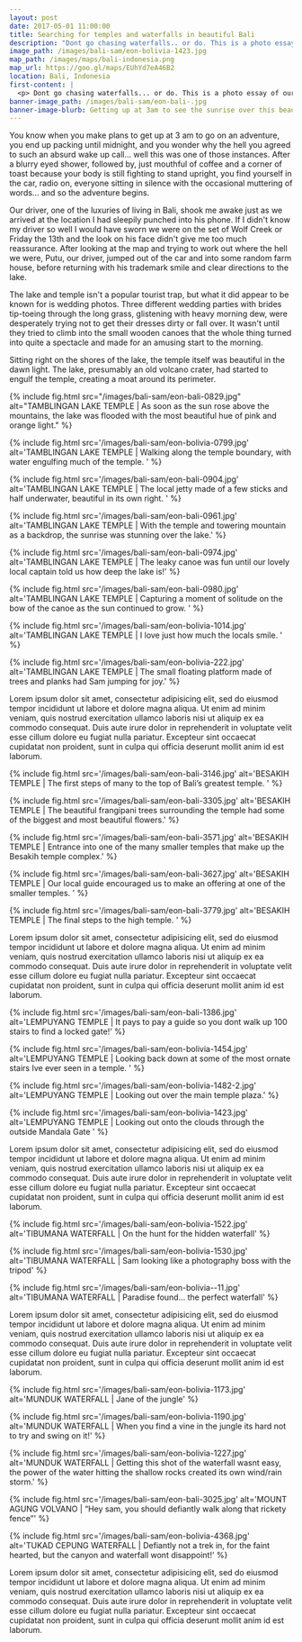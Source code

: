 ```yaml
---
layout: post
date: 2017-05-01 11:00:00
title: Searching for temples and waterfalls in beautiful Bali
description: "Dont go chasing waterfalls.. or do. This is a photo essay of our journey through Northern Bali."
image_path: /images/bali-sam/eon-bolivia-1423.jpg
map_path: /images/maps/bali-indonesia.png
map_url: https://goo.gl/maps/EUhYd7eA46B2
location: Bali, Indonesia
first-content: |
  <p> Dont go chasing waterfalls... or do. This is a photo essay of our journey through northern Bali. Begining at sunrise, on Lake Tamblingan, before making our way east, looking for the perfect waterfall and some of Bali's more impressive temples. </p>
banner-image_path: /images/bali-sam/eon-bali-.jpg
banner-image-blurb: Getting up at 3am to see the sunrise over this beautiful lake was more than worth it!
---
```


You know when you make plans to get up at 3 am to go on an adventure, you end up packing until midnight, and you wonder why the hell you agreed to such an absurd wake up call... well this was one of those instances. After a blurry eyed shower, followed by, just mouthful of coffee and a corner of toast because your body is still fighting to stand upright, you find yourself in the car, radio on, everyone sitting in silence with the occasional muttering of words... and so the adventure begins.

Our driver, one of the luxuries of living in Bali, shook me awake just as we arrived at the location I had sleepily punched into his phone. If I didn't know my driver so well I would have sworn we were on the set of Wolf Creek or Friday the 13th and the look on his face didn't give me too much reassurance. After looking at the map and trying to work out where the hell we were, Putu, our driver, jumped out of the car and into some random farm house, before returning with his trademark smile and clear directions to the lake.

The lake and temple isn't a popular tourist trap, but what it did appear to be known for is wedding photos. Three different wedding parties with brides tip-toeing through the long grass, glistening with heavy morning dew, were desperately trying not to get their dresses dirty or fall over. It wasn't until they tried to climb into the small wooden canoes that the whole thing turned into quite a spectacle and made for an amusing start to the morning.

Sitting right on the shores of the lake, the temple itself was beautiful in the dawn light. The lake, presumably an old volcano crater, had started to engulf the temple, creating a moat around its perimeter.



{% include fig.html  src="/images/bali-sam/eon-bali-0829.jpg"  alt="TAMBLINGAN LAKE TEMPLE | As soon as the sun rose above the mountains, the lake was flooded with the most beautiful hue of pink and orange light." %}

{% include fig.html src='/images/bali-sam/eon-bolivia-0799.jpg' alt='TAMBLINGAN LAKE TEMPLE | Walking along the temple boundary, with water engulfing much of the temple. ' %}

{% include fig.html src='/images/bali-sam/eon-bali-0904.jpg' alt='TAMBLINGAN LAKE TEMPLE | The local jetty made of a few sticks and half underwater, beautiful in its own right. ' %}

{% include fig.html src='/images/bali-sam/eon-bali-0961.jpg' alt='TAMBLINGAN LAKE TEMPLE | With the temple and towering mountain as a backdrop, the sunrise was stunning over the lake.' %}

{% include fig.html src='/images/bali-sam/eon-bali-0974.jpg' alt='TAMBLINGAN LAKE TEMPLE | The leaky canoe was fun until our lovely local captain told us how deep the lake is!' %}

{% include fig.html src='/images/bali-sam/eon-bali-0980.jpg' alt='TAMBLINGAN LAKE TEMPLE | Capturing a moment of solitude on the bow of the canoe as the sun continued to grow. ' %}

{% include fig.html src='/images/bali-sam/eon-bolivia-1014.jpg' alt='TAMBLINGAN LAKE TEMPLE | I love just how much the locals smile. ' %}

{% include fig.html src='/images/bali-sam/eon-bolivia-222.jpg' alt='TAMBLINGAN LAKE TEMPLE | The small floating platform made of trees and planks had Sam jumping for joy.' %}

Lorem ipsum dolor sit amet, consectetur adipisicing elit, sed do eiusmod tempor incididunt ut labore et dolore magna aliqua. Ut enim ad minim veniam, quis nostrud exercitation ullamco laboris nisi ut aliquip ex ea commodo consequat. Duis aute irure dolor in reprehenderit in voluptate velit esse cillum dolore eu fugiat nulla pariatur. Excepteur sint occaecat cupidatat non proident, sunt in culpa qui officia deserunt mollit anim id est laborum.

{% include fig.html src='/images/bali-sam/eon-bali-3146.jpg' alt='BESAKIH TEMPLE | The first steps of many to the top of Bali’s greatest temple. ' %}

{% include fig.html src='/images/bali-sam/eon-bali-3305.jpg' alt='BESAKIH TEMPLE | The beautiful frangipani trees surrounding the temple had some of the biggest and most beautiful flowers.' %}

{% include fig.html src='/images/bali-sam/eon-bali-3571.jpg' alt='BESAKIH TEMPLE | Entrance into one of the many smaller temples that make up the Besakih temple complex.' %}

{% include fig.html src='/images/bali-sam/eon-bali-3627.jpg' alt='BESAKIH TEMPLE | Our local guide encouraged us to make an offering at one of the smaller temples. ' %}

{% include fig.html src='/images/bali-sam/eon-bali-3779.jpg' alt='BESAKIH TEMPLE | The final steps to the high temple. ' %}

Lorem ipsum dolor sit amet, consectetur adipisicing elit, sed do eiusmod tempor incididunt ut labore et dolore magna aliqua. Ut enim ad minim veniam, quis nostrud exercitation ullamco laboris nisi ut aliquip ex ea commodo consequat. Duis aute irure dolor in reprehenderit in voluptate velit esse cillum dolore eu fugiat nulla pariatur. Excepteur sint occaecat cupidatat non proident, sunt in culpa qui officia deserunt mollit anim id est laborum.

{% include fig.html src='/images/bali-sam/eon-bali-1386.jpg' alt='LEMPUYANG TEMPLE | It pays to pay a guide so you dont walk up 100 stairs to find a locked gate!' %}

{% include fig.html src='/images/bali-sam/eon-bolivia-1454.jpg' alt='LEMPUYANG TEMPLE | Looking back down at some of the most ornate stairs Ive ever seen in a temple. ' %}

{% include fig.html src='/images/bali-sam/eon-bolivia-1482-2.jpg' alt='LEMPUYANG TEMPLE | Looking out over the main temple plaza.' %}

{% include fig.html src='/images/bali-sam/eon-bolivia-1423.jpg' alt='LEMPUYANG TEMPLE | Looking out onto the clouds through the outside Mandala Gate ' %}


Lorem ipsum dolor sit amet, consectetur adipisicing elit, sed do eiusmod tempor incididunt ut labore et dolore magna aliqua. Ut enim ad minim veniam, quis nostrud exercitation ullamco laboris nisi ut aliquip ex ea commodo consequat. Duis aute irure dolor in reprehenderit in voluptate velit esse cillum dolore eu fugiat nulla pariatur. Excepteur sint occaecat cupidatat non proident, sunt in culpa qui officia deserunt mollit anim id est laborum.

{% include fig.html src='/images/bali-sam/eon-bolivia-1522.jpg' alt='TIBUMANA WATERFALL | On the hunt for the hidden waterfall' %}

{% include fig.html src='/images/bali-sam/eon-bolivia-1530.jpg' alt='TIBUMANA WATERFALL | Sam looking like a photography boss with the tripod' %}

{% include fig.html src='/images/bali-sam/eon-bolivia--11.jpg' alt='TIBUMANA WATERFALL | Paradise found… the perfect waterfall' %}

Lorem ipsum dolor sit amet, consectetur adipisicing elit, sed do eiusmod tempor incididunt ut labore et dolore magna aliqua. Ut enim ad minim veniam, quis nostrud exercitation ullamco laboris nisi ut aliquip ex ea commodo consequat. Duis aute irure dolor in reprehenderit in voluptate velit esse cillum dolore eu fugiat nulla pariatur. Excepteur sint occaecat cupidatat non proident, sunt in culpa qui officia deserunt mollit anim id est laborum.

{% include fig.html src='/images/bali-sam/eon-bolivia-1173.jpg' alt='MUNDUK WATERFALL | Jane of the jungle' %}

{% include fig.html src='/images/bali-sam/eon-bolivia-1190.jpg' alt='MUNDUK WATERFALL | When you find a vine in the jungle its hard not to try and swing on it!' %}

{% include fig.html src='/images/bali-sam/eon-bolivia-1227.jpg' alt='MUNDUK WATERFALL | Getting this shot of the waterfall wasnt easy, the power of the water hitting the shallow rocks created its own wind/rain storm.' %}

{% include fig.html src='/images/bali-sam/eon-bali-3025.jpg' alt='MOUNT AGUNG VOLVANO | “Hey sam, you should defiantly walk along that rickety fence”' %}

{% include fig.html src='/images/bali-sam/eon-bolivia-4368.jpg' alt='TUKAD CEPUNG WATERFALL | Defiantly not a trek in, for the faint hearted, but the canyon and waterfall wont disappoint!' %}


Lorem ipsum dolor sit amet, consectetur adipisicing elit, sed do eiusmod tempor incididunt ut labore et dolore magna aliqua. Ut enim ad minim veniam, quis nostrud exercitation ullamco laboris nisi ut aliquip ex ea commodo consequat. Duis aute irure dolor in reprehenderit in voluptate velit esse cillum dolore eu fugiat nulla pariatur. Excepteur sint occaecat cupidatat non proident, sunt in culpa qui officia deserunt mollit anim id est laborum.
